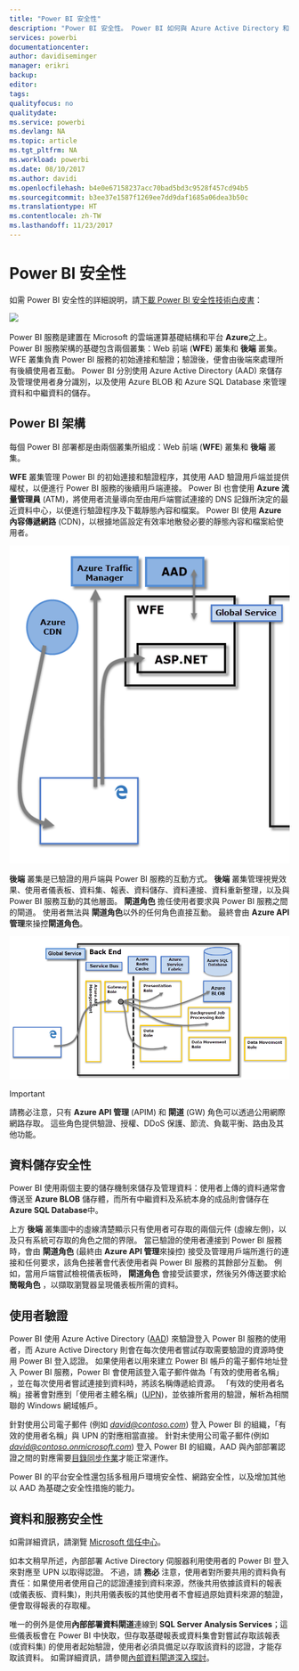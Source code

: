 ```yaml
---
title: "Power BI 安全性"
description: "Power BI 安全性。 Power BI 如何與 Azure Active Directory 和其他 Azure 服務建立關聯。 本主題還包含一個白皮書連結，以提供更深入的說明。"
services: powerbi
documentationcenter: 
author: davidiseminger
manager: erikri
backup: 
editor: 
tags: 
qualityfocus: no
qualitydate: 
ms.service: powerbi
ms.devlang: NA
ms.topic: article
ms.tgt_pltfrm: NA
ms.workload: powerbi
ms.date: 08/10/2017
ms.author: davidi
ms.openlocfilehash: b4e0e67158237acc70bad5bd3c9528f457cd94b5
ms.sourcegitcommit: b3ee37e1587f1269ee7dd9daf1685a06dea3b50c
ms.translationtype: HT
ms.contentlocale: zh-TW
ms.lasthandoff: 11/23/2017
---
```

# <a name="power-bi-security"></a>Power BI 安全性
如需 Power BI 安全性的詳細說明，請[下載 Power BI 安全性技術白皮書](http://go.microsoft.com/fwlink/?LinkId=829185)：

[![](media/service-admin-power-bi-security/pbi_security_01.png)](http://go.microsoft.com/fwlink/?LinkId=829185)

Power BI 服務是建置在 Microsoft 的雲端運算基礎結構和平台 **Azure**之上。 Power BI 服務架構的基礎包含兩個叢集：Web 前端 (**WFE**) 叢集和 **後端** 叢集。 WFE 叢集負責 Power BI 服務的初始連接和驗證；驗證後，便會由後端來處理所有後續使用者互動。 Power BI 分別使用 Azure Active Directory (AAD) 來儲存及管理使用者身分識別，以及使用 Azure BLOB 和 Azure SQL Database 來管理資料和中繼資料的儲存。

## <a name="power-bi-architecture"></a>Power BI 架構
每個 Power BI 部署都是由兩個叢集所組成：Web 前端 (**WFE**) 叢集和 **後端** 叢集。

**WFE** 叢集管理 Power BI 的初始連接和驗證程序，其使用 AAD 驗證用戶端並提供權杖，以便進行 Power BI 服務的後續用戶端連接。 Power BI 也會使用 **Azure 流量管理員** (ATM)，將使用者流量導向至由用戶端嘗試連接的 DNS 記錄所決定的最近資料中心，以便進行驗證程序及下載靜態內容和檔案。 Power BI 使用 **Azure 內容傳遞網路** (CDN)，以根據地區設定有效率地散發必要的靜態內容和檔案給使用者。

![](media/service-admin-power-bi-security/pbi_security_v2_wfe.png)

**後端** 叢集是已驗證的用戶端與 Power BI 服務的互動方式。 **後端** 叢集管理視覺效果、使用者儀表板、資料集、報表、資料儲存、資料連接、資料重新整理，以及與 Power BI 服務互動的其他層面。 **閘道角色** 擔任使用者要求與 Power BI 服務之間的閘道。 使用者無法與 **閘道角色**以外的任何角色直接互動。 最終會由 **Azure API 管理**來操控**閘道角色**。

![](media/service-admin-power-bi-security/pbi_security_v2_backend_updated.png)

> [!IMPORTANT]
> 請務必注意，只有 **Azure API 管理** (APIM) 和 **閘道** (GW) 角色可以透過公用網際網路存取。 這些角色提供驗證、授權、DDoS 保護、節流、負載平衡、路由及其他功能。
> 
> 

## <a name="data-storage-security"></a>資料儲存安全性
Power BI 使用兩個主要的儲存機制來儲存及管理資料：使用者上傳的資料通常會傳送至 **Azure BLOB** 儲存體，而所有中繼資料及系統本身的成品則會儲存在 **Azure SQL Database**中。

上方 **後端** 叢集圖中的虛線清楚顯示只有使用者可存取的兩個元件 (虛線左側)，以及只有系統可存取的角色之間的界限。 當已驗證的使用者連接到 Power BI 服務時，會由 **閘道角色** (最終由 **Azure API 管理**來操控) 接受及管理用戶端所進行的連接和任何要求，該角色接著會代表使用者與 Power BI 服務的其餘部分互動。 例如，當用戶端嘗試檢視儀表板時， **閘道角色** 會接受該要求，然後另外傳送要求給 **簡報角色** ，以擷取瀏覽器呈現儀表板所需的資料。

## <a name="user-authentication"></a>使用者驗證
Power BI 使用 Azure Active Directory ([AAD](http://azure.microsoft.com/services/active-directory/)) 來驗證登入 Power BI 服務的使用者，而 Azure Active Directory 則會在每次使用者嘗試存取需要驗證的資源時使用 Power BI 登入認證。 如果使用者以用來建立 Power BI 帳戶的電子郵件地址登入 Power BI 服務，Power BI 會使用該登入電子郵件做為「有效的使用者名稱」 ，並在每次使用者嘗試連接到資料時，將該名稱傳遞給資源。 「有效的使用者名稱」接著會對應到「使用者主體名稱」([UPN](https://msdn.microsoft.com/library/windows/desktop/aa380525\(v=vs.85\).aspx))，並依據所套用的驗證，解析為相關聯的 Windows 網域帳戶。

針對使用公司電子郵件 (例如 *david@contoso.com*) 登入 Power BI 的組織，「有效的使用者名稱」與 UPN 的對應相當直接。 針對未使用公司電子郵件(例如 *david@contoso.onmicrosoft.com*) 登入 Power BI 的組織，AAD 與內部部署認證之間的對應需要[目錄同步作業](https://technet.microsoft.com/library/jj573653.aspx)才能正常運作。

Power BI 的平台安全性還包括多租用戶環境安全性、網路安全性，以及增加其他以 AAD 為基礎之安全性措施的能力。

## <a name="data-and-service-security"></a>資料和服務安全性
如需詳細資訊，請瀏覽 [Microsoft 信任中心](https://www.microsoft.com/trustcenter)。

如本文稍早所述，內部部署 Active Directory 伺服器利用使用者的 Power BI 登入來對應至 UPN 以取得認證。 不過，請 **務必** 注意，使用者對所要共用的資料負有責任：如果使用者使用自己的認證連接到資料來源，然後共用依據該資料的報表 (或儀表板、資料集)，則共用儀表板的其他使用者不會經過原始資料來源的驗證，便會取得報表的存取權。

唯一的例外是使用**內部部署資料閘道**連線到 **SQL Server Analysis Services**；這些儀表板會在 Power BI 中快取，但存取基礎報表或資料集會對嘗試存取該報表 (或資料集) 的使用者起始驗證，使用者必須具備足以存取該資料的認證，才能存取該資料。 如需詳細資訊，請參閱[內部資料閘道深入探討](service-gateway-onprem-indepth.md)。

